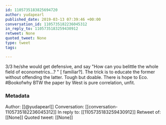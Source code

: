 ```yaml
---
id: 1105735183825694720
author: yudapearl
published_date: 2019-03-13 07:39:46 +00:00
conversation_id: 1105735182236045312
in_reply_to: 1105735183259430912
retweet: None
quoted_tweet: None
type: tweet
tags:

---
```


3/3
he/she would get defensive, and say "How can you belittle the whole field of econometrics...? " [ familiar?]. The trick is to educate the former without offending the latter. Tough but doable. There is hope to Eco. #Bookofwhy BTW the paper by West is pure correlation, unfit.

### Metadata

Author: [[@yudapearl]]
Conversation: [[conversation-1105735182236045312]]
In reply to: [[1105735183259430912]]
Retweet of: [[None]]
Quoted tweet: [[None]]
